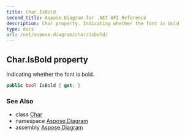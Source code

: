 ```yaml
---
title: Char.IsBold
second_title: Aspose.Diagram for .NET API Reference
description: Char property. Indicating whether the font is bold
type: docs
url: /net/aspose.diagram/char/isbold/
---
```

## Char.IsBold property

Indicating whether the font is bold.

```csharp
public bool IsBold { get; }
```

### See Also

* class [Char](../)
* namespace [Aspose.Diagram](../../char/)
* assembly [Aspose.Diagram](../../../)


